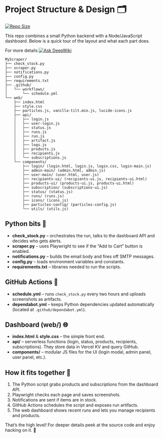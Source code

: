 # Project Structure & Design 🗂️
[![Repo Size](https://img.shields.io/github/repo-size/tyagishubham177/MyScraper)](https://github.com/tyagishubham177/MyScraper)

This repo combines a small Python backend with a Node/JavaScript dashboard. Below is a quick tour of the layout and what each part does.

For more details [![Ask DeepWiki](https://deepwiki.com/badge.svg)](https://deepwiki.com/tyagishubham177/MyScraper)
```
MyScraper/  
├── check_stock.py  
├── scraper.py  
├── notifications.py  
├── config.py  
├── requirements.txt  
├── .github/  
│   └── workflows/  
│       └── schedule.yml  
└── web/  
    ├── index.html  
    ├── style.css  
    ├── particles.js, vanilla-tilt.min.js, lucide-icons.js  
    ├── api/  
    │   ├── login.js  
    │   ├── user-login.js  
    │   ├── status.js  
    │   ├── runs.js  
    │   ├── run.js  
    │   ├── artifact.js  
    │   ├── logs.js  
    │   ├── products.js  
    │   ├── recipients.js  
    │   └── subscriptions.js  
    └── components/  
        ├── login/ (login.html, login.js, login.css, login-main.js)  
        ├── admin-main/ (admin.html, admin.js)  
        ├── user-main/ (user.html, user.js)  
        ├── recipients-ui/ (recipients-ui.js, recipients-ui.html)  
        ├── products-ui/ (products-ui.js, products-ui.html)  
        ├── subscription/ (subscriptions-ui.js)  
        ├── status/ (status.js)  
        ├── runs/ (runs.js)  
        ├── icons/ (icons.js)  
        ├── particles-config/ (particles-config.js)  
        └── utils/ (utils.js)
```

## Python bits 🐍
- **check_stock.py** – orchestrates the run, talks to the dashboard API and decides who gets alerts.
- **scraper.py** – uses Playwright to see if the “Add to Cart” button is enabled.
- **notifications.py** – builds the email body and fires off SMTP messages.
- **config.py** – loads environment variables and constants.
- **requirements.txt** – libraries needed to run the scripts.

## GitHub Actions 🤖
- **schedule.yml** – runs `check_stock.py` every two hours and uploads screenshots as artifacts.
- **dependabot.yml** – keeps Python dependencies updated automatically (located at `.github/dependabot.yml`).

## Dashboard (web/) 🌐
- **index.html** & **style.css** – the simple front end.
- **api/** – serverless functions (login, status, products, recipients, subscriptions). They store data in Vercel KV and query GitHub.
- **components/** – modular JS files for the UI (login modal, admin panel, user panel, etc.).

## How it fits together 🔗
1. The Python script grabs products and subscriptions from the dashboard API.
2. Playwright checks each page and saves screenshots.
3. Notifications are sent if items are in stock.
4. GitHub Actions schedules the script and exposes run artifacts.
5. The web dashboard shows recent runs and lets you manage recipients and products.

That’s the high level! For deeper details peek at the source code and enjoy hacking on it. 🚀
